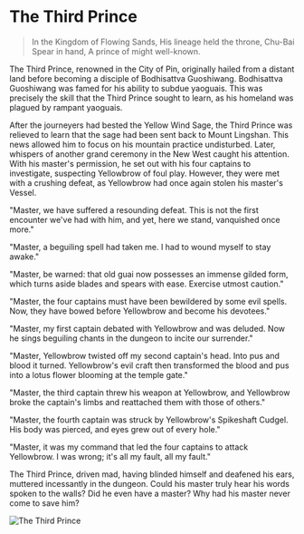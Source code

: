 # The Third Prince

> In the Kingdom of Flowing Sands,
> His lineage held the throne,
> Chu-Bai Spear in hand,
> A prince of might well-known.

The Third Prince, renowned in the City of Pin, originally hailed from a
distant land before becoming a disciple of Bodhisattva Guoshiwang.
Bodhisattva Guoshiwang was famed for his ability to subdue yaoguais. This
was precisely the skill that the Third Prince sought to learn, as his
homeland was plagued by rampant yaoguais.

After the journeyers had bested the Yellow Wind Sage, the Third Prince
was relieved to learn that the sage had been sent back to Mount Lingshan.
This news allowed him to focus on his mountain practice undisturbed.
Later, whispers of another grand ceremony in the New West caught his
attention. With his master's permission, he set out with his four captains
to investigate, suspecting Yellowbrow of foul play. However, they were
met with a crushing defeat, as Yellowbrow had once again stolen his
master's Vessel.

"Master, we have suffered a resounding defeat. This is not the first
encounter we've had with him, and yet, here we stand, vanquished once
more."

"Master, a beguiling spell had taken me. I had to wound myself to stay
awake."

"Master, be warned: that old guai now possesses an immense gilded form,
which turns aside blades and spears with ease. Exercise utmost caution."

"Master, the four captains must have been bewildered by some evil spells.
Now, they have bowed before Yellowbrow and become his devotees."

"Master, my first captain debated with Yellowbrow and was deluded. Now
he sings beguiling chants in the dungeon to incite our surrender."

"Master, Yellowbrow twisted off my second captain's head. Into pus and
blood it turned. Yellowbrow's evil craft then transformed the blood and
 pus into a lotus flower blooming at the temple gate."

"Master, the third captain threw his weapon at Yellowbrow, and
Yellowbrow broke the captain's limbs and reattached them with those of
others."

"Master, the fourth captain was struck by Yellowbrow's Spikeshaft
Cudgel. His body was pierced, and eyes grew out of every hole."

"Master, it was my command that led the four captains to attack
Yellowbrow. I was wrong; it's all my fault, all my fault."

The Third Prince, driven mad, having blinded himself and deafened his
ears, muttered incessantly in the dungeon. Could his master truly hear his
words spoken to the walls? Did he even have a master? Why had his
master never come to save him?

![The Third Prince](/image-20240828220740720.png)